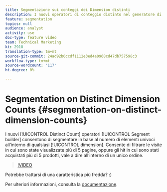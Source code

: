 ```yaml
---
title: Segmentazione sui conteggi dei Dimension distinti
description: I nuovi operatori di conteggio distinto nel generatore di segmenti consentono di segmentare in base al numero di elementi univoci all’interno di qualsiasi dimensione. Consente di filtrare le visite in cui sono state visualizzate più di 5 pagine, oppure gli hit in cui sono stati acquistati più di 5 prodotti, vale a dire all’interno di un unico ordine.
feature: segmentation
topics: null
audience: analyst
activity: use
doc-type: feature video
team: Technical Marketing
kt: 2918
translation-type: tm+mt
source-git-commit: 24ad92b0ccdf1112e3ed4a0968cd47db757598c3
workflow-type: tm+mt
source-wordcount: '117'
ht-degree: 0%

---
```



# Segmentation on Distinct Dimension Counts {#segmentation-on-distinct-dimension-counts}

I nuovi [!UICONTROL Distinct Count] operatori [!UICONTROL Segment builder] consentono di segmentare in base al numero di elementi univoci all’interno di qualsiasi [!UICONTROL dimension]. Consente di filtrare le visite in cui sono state visualizzate più di 5 pagine, oppure gli hit in cui sono stati acquistati più di 5 prodotti, vale a dire all’interno di un unico ordine.

>[!VIDEO](https://video.tv.adobe.com/v/27257/?quality=9)

Potrebbe trattarsi di una caratteristica più fredda? :)

Per ulteriori informazioni, consulta la [documentazione](https://marketing.adobe.com/resources/help/en_US/analytics/segment/seg_operators.html).
